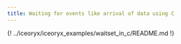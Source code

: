 ```yaml
---
title: Waiting for events like arrival of data using C
---
```


{! ../iceoryx/iceoryx_examples/waitset_in_c/README.md !}
